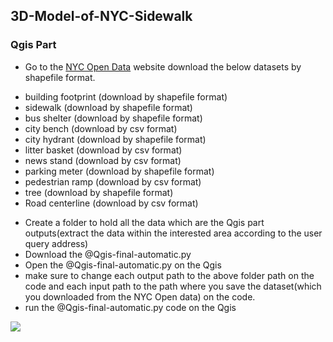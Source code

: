 ## 3D-Model-of-NYC-Sidewalk 
### Qgis Part
* Go to the [NYC Open Data](https://opendata.cityofnewyork.us/) website download the below datasets by shapefile format. 
- building footprint  (download by shapefile format)
- sidewalk            (download by shapefile format)
- bus shelter         (download by shapefile format)
- city bench          (download by csv format)
- city hydrant        (download by shapefile format)
- litter basket       (download by csv format)
- news stand          (download by csv format)
- parking meter       (download by shapefile format)
- pedestrian ramp     (download by csv format)
- tree                (download by shapefile format)
- Road centerline     (download by csv format)
* Create a folder to hold all the data which are the Qgis part outputs(extract the data within the interested area according to the user query address) 
* Download the @Qgis-final-automatic.py 
* Open the @Qgis-final-automatic.py on the Qgis
* make sure to change each output path to the above folder path on the code and each input path to the path where you save the dataset(which you downloaded from the NYC Open data) on the code. 
* run the @Qgis-final-automatic.py  code on the Qgis 
<img src="Qgis_Part01.gif">
